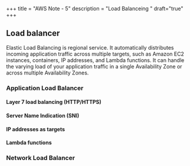 +++
title = "AWS Note - 5"
description = "Load Balanceing "
draft="true"
+++


## Load balancer

Elastic Load Balancing is regional service. It automatically distributes incoming application traffic across multiple targets, such as Amazon EC2 instances, containers, IP addresses, and Lambda functions. It can handle the varying load of your application traffic in a single Availability Zone or across multiple Availability Zones. 

### Application Load Balancer



#### Layer 7 load balancing (HTTP/HTTPS)

#### Server Name Indication (SNI)

#### IP addresses as targets

#### Lambda functions



### Network Load Balancer



